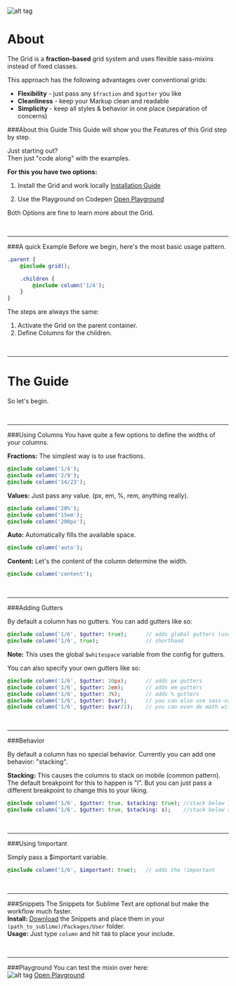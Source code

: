 ![alt tag](https://dl.dropboxusercontent.com/u/7534528/HFC/Relay/relay_logo.jpg)

# About
The Grid is a **fraction-based** grid system and uses flexible sass-mixins instead of fixed classes.<br>

This approach has the following advantages over conventional grids:<br>

- **Flexibility** - just pass any ```$fraction``` and ```$gutter``` you like
- **Cleanliness** - keep your Markup clean and readable
- **Simplicity** - keep all styles & behavior in one place (separation of concerns)

###About this Guide
This Guide will show you the Features of this Grid step by step.

Just starting out? <br>
Then just "code along" with the examples.

**For this you have two options:**

1. Install the Grid and work locally
[Installation Guide](http://codepen.io/NilsDannemann/pen/MKZQxe?editors=1100)

1. Use the Playground on Codepen
[Open Playground](http://codepen.io/NilsDannemann/pen/MKZQxe?editors=1100)

Both Options are fine to learn more about the Grid.


<br><hr>
###A quick Example
Before we begin, here's the most basic usage pattern.

```sass
.parent {
	@include grid();

	.children {
		@include column('1/4');
	}
}
```

The steps are always the same:

1. Activate the Grid on the parent container.
1. Define Columns for the children.


<br><hr>
# The Guide
So let's begin.

<br><hr>
###Using Columns
You have quite a few options to define the widths of your columns.

**Fractions:** The simplest way is to use fractions.
```sass
@include column('1/4'); 	
@include column('2/9');
@include column('14/23');
```

**Values:** Just pass any value. (px, em, %, rem, anything really).
```sass
@include column('20%'); 	
@include column('15em');
@include column('200px');
```

**Auto:** Automatically fills the available space.
```sass
@include column('auto'); 	
```

**Content:** Let's the content of the column determine the width.
```sass
@include column('content'); 	
```


<br><hr>
###Adding Gutters

By default a column has no gutters. You can add gutters like so:

```sass
@include column('1/6', $gutter: true); 		// adds global gutters (use: 'true' or 'false')
@include column('1/6', true); 				// shorthand 
```
**Note:** This uses the global ```$whitespace``` variable from the config for gutters.

You can also specify your own gutters like so:
```sass
@include column('1/6', $gutter: 10px); 		// adds px gutters
@include column('1/6', $gutter: 2em); 		// adds em gutters
@include column('1/6', $gutter: 3%); 		// adds % gutters
@include column('1/6', $gutter: $var); 		// you can also use sass-variables
@include column('1/6', $gutter: $var/2); 	// you can even do math with them
```



<br><hr>
###Behavior

By default a column has no special behavior.
Currently you can add one behavior: "stacking".

**Stacking:** This causes the columns to stack on mobile (common pattern).
The default breakpoint for this to happen is "l". But you can just pass a different breakpoint to change this to your liking.

```sass
@include column('1/6', $gutter: true, $stacking: true); //stack below l
@include column('1/6', $gutter: true, $stacking: s); 	//stack below s
```



<br><hr>
###Using !important

Simply pass a $important variable.

```sass
@include column('1/6', $important: true); 	// adds the !important
```



<br><hr>
###Snippets
The Snippets for Sublime Text are optional but make the workflow much faster. <br>
**Install:** [Download](https://dl.dropboxusercontent.com/u/7534528/HFC/Relay/snippets.zip) the Snippets and place them in your `(path_to_sublime)/Packages/User` folder.<br>
**Usage:** Just type `column` and hit `TAB` to place your include.

<br><hr>
###Playground
You can test the mixin over here:<br>
![alt tag](https://dl.dropboxusercontent.com/u/7534528/HFC/Relay/code-playground.svg)
[Open Playground](http://codepen.io/NilsDannemann/pen/MKZQxe?editors=1100)